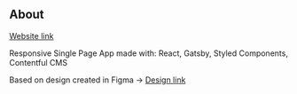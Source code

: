 ## About


<a href="https://mikekalinowski.github.io/gatsbydemo/">Website link</a>

Responsive Single Page App made with:
React, Gatsby, Styled Components, Contentful CMS

Based on design created in Figma -> <a href="https://www.figma.com/file/HAnFIRdgv0NvrUFV0bquXRdH/ProjectX?node-id=1%3A2">Design link</a>
